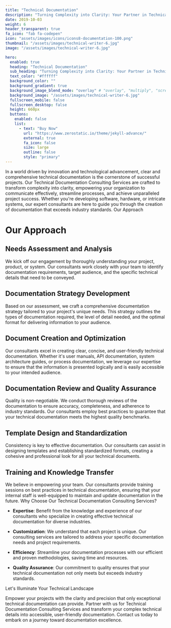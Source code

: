 ```yaml
---
title: "Technical Documentation"
description: "Turning Complexity into Clarity: Your Partner in Technical Documentation Excellence"
date: 2019-10-03
weight: 6
header_transparent: true
fa_icon: "fab fa-codepen"
icon: "assets/images/icons/icons8-documentation-100.png"
thumbnail: "/assets/images/technical-writer-6.jpg"
image: "/assets/images/technical-writer-6.jpg"

hero:
  enabled: true
  heading: "Technical Documentation"
  sub_heading: "Turning Complexity into Clarity: Your Partner in Technical Documentation Excellence"
  text_color: "#ffffff"
  background_color: ""
  background_gradient: true
  background_image_blend_mode: "overlay" # "overlay", "multiply", "screen"
  background_image: "/assets/images/technical-writer-6.jpg"
  fullscreen_mobile: false
  fullscreen_desktop: false
  height: 660px
  buttons:
    enabled: false
    list:
      - text: "Buy Now"
        url: "https://www.zerostatic.io/theme/jekyll-advance/"
        external: true
        fa_icon: false
        size: large
        outline: false
        style: "primary"
---
```


In a world driven by innovation and technological advancement, clear and comprehensive technical documentation is the cornerstone of successful projects. Our Technical Documentation Consulting Services are crafted to transform complexity into clarity, empowering your organization to communicate effectively, streamline processes, and achieve unparalleled project success. Whether you're developing software, hardware, or intricate systems, our expert consultants are here to guide you through the creation of documentation that exceeds industry standards.
Our Approach

# Our Approach

## Needs Assessment and Analysis

We kick off our engagement by thoroughly understanding your project, product, or system. Our consultants work closely with your team to identify documentation requirements, target audience, and the specific technical details that need to be conveyed.

## Documentation Strategy Development

Based on our assessment, we craft a comprehensive documentation strategy tailored to your project's unique needs. This strategy outlines the types of documentation required, the level of detail needed, and the optimal format for delivering information to your audience.

## Document Creation and Optimization

Our consultants excel in creating clear, concise, and user-friendly technical documentation. Whether it's user manuals, API documentation, system architecture guides, or process documentation, we leverage our expertise to ensure that the information is presented logically and is easily accessible to your intended audience.

## Documentation Review and Quality Assurance

Quality is non-negotiable. We conduct thorough reviews of the documentation to ensure accuracy, completeness, and adherence to industry standards. Our consultants employ best practices to guarantee that your technical documentation meets the highest quality benchmarks.

## Template Design and Standardization

Consistency is key to effective documentation. Our consultants can assist in designing templates and establishing standardized formats, creating a cohesive and professional look for all your technical documents.

## Training and Knowledge Transfer

We believe in empowering your team. Our consultants provide training sessions on best practices in technical documentation, ensuring that your internal staff is well-equipped to maintain and update documentation in the future.
Why Choose Our Technical Documentation Consulting Services?

- **Expertise**: Benefit from the knowledge and experience of our consultants who specialize in creating effective technical documentation for diverse industries.

- **Customization**: We understand that each project is unique. Our consulting services are tailored to address your specific documentation needs and project requirements.

- **Efficiency**: Streamline your documentation processes with our efficient and proven methodologies, saving time and resources.

- **Quality Assurance**: Our commitment to quality ensures that your technical documentation not only meets but exceeds industry standards.

Let's Illuminate Your Technical Landscape

Empower your projects with the clarity and precision that only exceptional technical documentation can provide. Partner with us for Technical Documentation Consulting Services and transform your complex technical details into accessible, user-friendly documentation. Contact us today to embark on a journey toward documentation excellence.